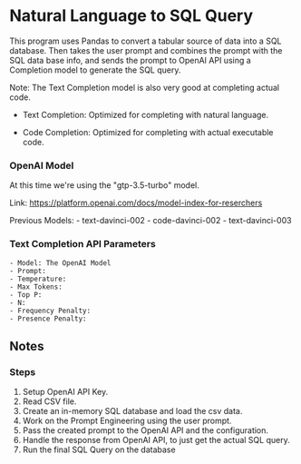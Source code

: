 # Natural Language to SQL Query

This program uses Pandas to convert a tabular source of data into a SQL database.
Then takes the user prompt and combines the prompt with the SQL data base info, and
sends the prompt to OpenAI API using a Completion model to generate the SQL query.

Note: The Text Completion model is also very good at completing actual code.

 - Text Completion:
    Optimized for completing with natural language.

 - Code Completion:
    Optimized for completing with actual executable code.

### OpenAI Model

At this time we're using the "gtp-3.5-turbo" model.

Link: <a>https://platform.openai.com/docs/model-index-for-reserchers</a>

Previous Models:
    - text-davinci-002
    - code-davinci-002
    - text-davinci-003

### Text Completion API Parameters

    - Model: The OpenAI Model
    - Prompt: 
    - Temperature:
    - Max Tokens:
    - Top P:
    - N:
    - Frequency Penalty:
    - Presence Penalty:

## Notes

### Steps
 1. Setup OpenAI API Key.
 2. Read CSV file.
 3. Create an in-memory SQL database and load the csv data.
 4. Work on the Prompt Engineering using the user prompt.
 5. Pass the created prompt to the OpenAI API and the configuration.
 6. Handle the response from OpenAI API, to just get the actual SQL query.
 7. Run the final SQL Query on the database